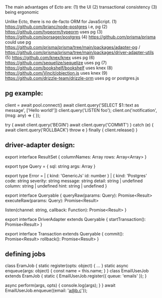 The main advantages of Ecto are:
(1) the UI
(2) transactional consistency
(3) being ergonomic


Unlike Ecto, there is no de-facto ORM for JavaScript.
(1) https://github.com/brianc/node-postgres i.e, pg
(2) https://github.com/typeorm/typeorm uses pg
(3) https://github.com/porsager/postgres
(4) https://github.com/prisma/prisma could use pg https://github.com/prisma/prisma/tree/main/packages/adapter-pg / https://github.com/prisma/prisma/tree/main/packages/driver-adapter-utils
(5) https://github.com/knex/knex uses pg
(6) https://github.com/sequelize/sequelize uses pg
(7) https://github.com/bookshelf/bookshelf uses knex
(8) https://github.com/Vincit/objection.js uses knex
(9) https://github.com/drizzle-team/drizzle-orm uses pg or postgres.js

pg example:
-----
client = await pool.connect()
await client.query('SELECT $1::text as message', ['Hello world!'])
client.query('LISTEN foo');
client.on('notification', (msg: any) => { });

try {
  await client.query('BEGIN')
  await client.query('COMMIT')
} catch (e) {
  await client.query('ROLLBACK')
  throw e
} finally {
  client.release()
}


driver-adapter design:
-----
export interface ResultSet {
  columnNames: Array<string>
  rows: Array<Array<unknown>>
}

export type Query = {
  sql: string
  args: Array<unknown>
}

export type Error =
  | {
      kind: 'GenericJs'
      id: number
    }
  | {
      kind: 'Postgres'
      code: string
      severity: string
      message: string
      detail: string | undefined
      column: string | undefined
      hint: string | undefined
    }

export interface Queryable {
  queryRaw(params: Query): Promise<Result<ResultSet>>
  executeRaw(params: Query): Promise<Result<number>>

  listen(channel: string, callback: Function): Promise<Result<void>>
}

export interface DriverAdapter extends Queryable {
  startTransaction(): Promise<Result<Transaction>>
}

export interface Transaction extends Queryable {
  commit(): Promise<Result<void>>
  rollback(): Promise<Result<void>>
}


defining jobs
-----
class EramJob {
  static register(opts: object) { ... }
  static async enqueue(args: object) {
    const name = this.name;
  }
}
class EmailUserJob extends EramJob {
  static {
    EmailUserJob.register({ queue: 'emails' });
  }

  async perform(args, opts) {
    console.log(args);
  }
}
await EmailUserJob.enqueue({email: 'a@b.c'});

